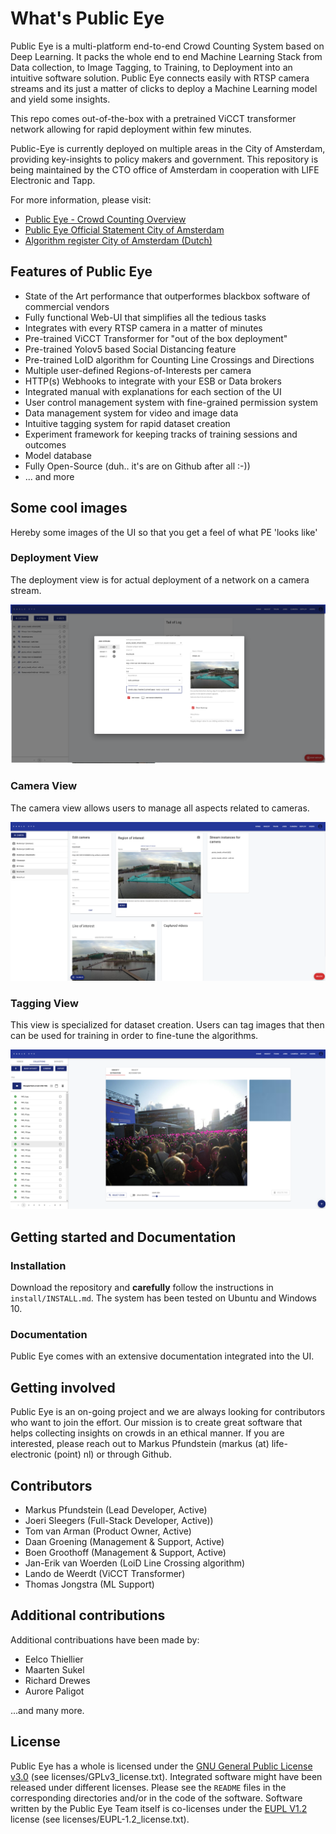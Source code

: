 # What's Public Eye

Public Eye is a multi-platform end-to-end Crowd Counting System based on Deep Learning. It packs the whole end to end Machine Learning Stack from Data collection, to Image Tagging, to Training, to Deployment into an intuitive software solution. Public Eye connects easily with RTSP camera streams and its just a matter of clicks to deploy a Machine Learning model and yield some insights. 

This repo comes out-of-the-box with a pretrained ViCCT transformer network allowing for rapid deployment within few minutes. 

Public-Eye is currently deployed on multiple areas in the City of Amsterdam, providing key-insights to policy makers and government. This repository is being maintained by the CTO office of Amsterdam in cooperation with LIFE Electronic and Tapp.

For more information, please visit:

- [Public Eye - Crowd Counting Overview](https://www.tapp.nl/projects/public-eye)
- [Public Eye Official Statement City of Amsterdam](https://www.amsterdam.nl/innovatie/mobiliteit/public-eye/)
- [Algorithm register City of Amsterdam (Dutch)](https://algoritmeregister.amsterdam.nl/public-eye/)

## Features of Public Eye

- State of the Art performance that outperformes blackbox software of commercial vendors
- Fully functional Web-UI that simplifies all the tedious tasks
- Integrates with every RTSP camera in a matter of minutes
- Pre-trained ViCCT Transformer for "out of the box deployment"
- Pre-trained Yolov5 based Social Distancing feature
- Pre-trained LoID algorithm for Counting Line Crossings and Directions
- Multiple user-defined Regions-of-Interests per camera
- HTTP(s) Webhooks to integrate with your ESB or Data brokers
- Integrated manual with explanations for each section of the UI
- User control management system with fine-grained permission system
- Data management system for video and image data
- Intuitive tagging system for rapid dataset creation
- Experiment framework for keeping tracks of training sessions and outcomes
- Model database
- Fully Open-Source (duh.. it's are on Github after all :-))
- ... and more

## Some cool images

Hereby some images of the UI so that you get a feel of what PE 'looks like'

### Deployment View

The deployment view is for actual deployment of a network on a camera stream.

![Deployment View](./images/deployment-view.png)

### Camera View

The camera view allows users to manage all aspects related to cameras. 

![Camera View](./images/camera-view.png)

### Tagging View

This view is specialized for dataset creation. Users can tag images that then can be used for training in order to fine-tune the algorithms.

![Tagging View](./images/tagging-view.png)

## Getting started and Documentation

### Installation

Download the repository and **carefully** follow the instructions in `install/INSTALL.md`. The system has been tested on Ubuntu and Windows 10.

### Documentation

Public Eye comes with an extensive documentation integrated into the UI. 

## Getting involved

Public Eye is an on-going project and we are always looking for contributors who want to join the effort. Our mission is to create great software that helps collecting insights on crowds in an ethical manner. If you are interested, please reach out to Markus Pfundstein (markus (at) life-electronic (point) nl) or through Github.

## Contributors

- Markus Pfundstein (Lead Developer, Active)
- Joeri Sleegers (Full-Stack Developer, Active))
- Tom van Arman (Product Owner, Active)
- Daan Groening (Management & Support, Active)
- Boen Groothoff (Management & Support, Active)
- Jan-Erik van Woerden (LoiD Line Crossing algorithm)
- Lando de Weerdt (ViCCT Transformer)
- Thomas Jongstra (ML Support)

## Additional contributions

Additional contribuations have been made by:

- Eelco Thiellier
- Maarten Sukel
- Richard Drewes
- Aurore Paligot

...and many more.

## License

Public Eye has a whole is licensed under the [GNU General Public License v3.0](https://www.gnu.org/licenses/gpl-3.0.nl.html) (see licenses/GPLv3_license.txt). Integrated software might have been released under different licenses. Please see the `README` files in the corresponding directories and/or in the code of the software. Software written by the Public Eye Team itself is co-licenses under the [EUPL V1.2](https://joinup.ec.europa.eu/sites/default/files/custom-page/attachment/2020-03/EUPL-1.2%20EN.txt) license (see licenses/EUPL-1.2_license.txt).
